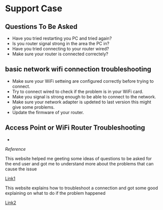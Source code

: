 # Support Case 

## Questions To Be Asked

- Have you tried restarting you PC and tried again?
- Is you router signal strong in the area the PC in?
- Have you tried connecting to your router wired?
- Make sure your router is connected correctely?

##  basic network wifi connection troubleshooting
 - Make sure your WiFi setteing are configured correctly before trying to connect.
 - Try to connect wired to check if the problem is in your WiFi card.
 - Make you signal is strong enough to be able to connect to the network.
 - Make sure your network adapter is updeted to last version this might give some problems.
 - Update the firmware of your router.


##  Access Point or WiFi Router Troubleshooting
- 


*Reference* 

This website helped me geeting some ideas of questions to be asked for the end user and got me to understand more about the problems that can cause the issue

[Link1](https://www.forbes.com/home-improvement/internet/cant-connect-to-wifi/)

This website explains how to troubleshoot a connection and got some good explaining on what to do if the problem happened 

[Link2](https://www.pcmag.com/explainers/12-tips-to-troubleshoot-your-internet-connection)



